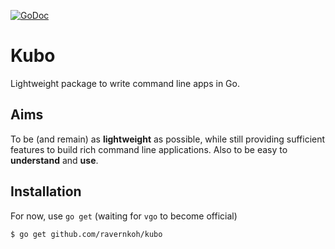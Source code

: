 [![GoDoc](https://img.shields.io/badge/godoc-reference-blue.svg)](https://godoc.org/github.com/ravernkoh/kubo)

# Kubo
Lightweight package to write command line apps in Go.

## Aims
To be (and remain) as **lightweight** as possible, while still providing
sufficient features to build rich command line applications. Also to
be easy to **understand** and **use**.

## Installation
For now, use `go get` (waiting for `vgo` to become official)
```bash
$ go get github.com/ravernkoh/kubo
```